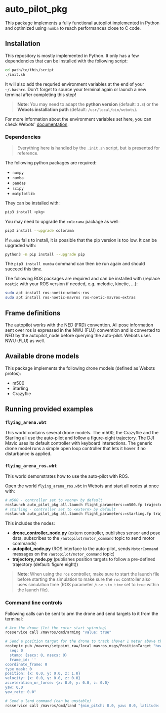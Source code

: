 # auto_pilot_pkg

This package implements a fully functional autopilot implemented in Python and optimized using `numba` to reach performances close to C code. 

## Installation
This repository is mostly implemented in Python. It only has a few dependencies that can be installed with the following script:
```bash
cd path/to/this/script
./init.sh
```
It will also add the requried environment variables at the end of your `~/.bashrc`. Don't forget to source your terminal again or launch a new terminal after completing this step! 

> **Note**: You may need to adapt the **python version** (default: `3.8`) or the **Webots installation path** (default: `/usr/local/bin/webots`). 

For more information about the environment variables set here, you can check Webots' [documentation](https://cyberbotics.com/doc/guide/running-extern-robot-controllers?tab-os=linux#introduction). 

### Dependencies
> Everything here is handled by the `.init.sh` script, but is presented for reference. 

The following python packages are required: 
- `numpy`
- `numba`
- `pandas`
- `scipy`
- `matplotlib`

They can be installed with: 
```bash
pip3 install <pkg>
```
You may need to upgrade the `colorama` package as well: 
```bash
pip3 install --upgrade colorama 
```

If `numba` fails to install, it is possible that the pip version is too low. It can be upgraded with: 
```bash
python3 -m pip install --upgrade pip
```
The `pip3 install numba`  command can then be run again and should succeed this time. 

The following ROS packages are required and can be installed with (replace `noetic` with your ROS version if needed, e.g. melodic, kinetic, ...):
```bash
sudo apt install ros-noetic-webots-ros
sudo apt install ros-noetic-mavros ros-noetic-mavros-extras
```

## Frame definitions
The autopilot works with the NED (FRD) convention. All pose information sent over ros is expressed in the NWU (FLU) convention and is converted to NED by the autopilot_node before querying the auto-pilot. Webots uses NWU (FLU) as well. 

## Available drone models
This package implements the following drone models (defined as Webots protos):
- m500
- Starling
- Crazyflie 

## Running provided examples
### `flying_arena.wbt`
This world contains several drone models. The m500, the Crazyflie and the Starling all use the auto-pilot and follow a figure-eight trajectory. The DJI Mavic uses its default controller with keyboard interactions. The generic drone model runs a simple open loop controller that lets it hover if no disturbance is applied. 

### `flying_arena_ros.wbt`
This world demonstrates how to use the auto-pilot with ROS.

Open the world `flying_arena_ros.wbt` in Webots and start all nodes at once with: 
```bash
# m500 - controller set to <none> by default
roslaunch auto_pilot_pkg all.launch flight_parameters:=m500.fp trajectory:=eight imu_id:=1
# starling - controller set to <extern> by default 
roslaunch auto_pilot_pkg all.launch flight_parameters:=starling.fp trajectory:=eight imu_id:=2
```
This includes the nodes:
- **drone_controller_node.py** (extern controller, publishes sensor and pose data, subscribes to the `/autopilot/motor_command` topic to send motor commands)
- **autopilot_node.py** (ROS interface to the auto-pilot, sends `MotorCommand` messages on the `/autopilot/motor_command` topic)
- **trajectory_node.py** (publishes position targets to follow a pre-defined trajectory (default: figure eight))

> **Note**: When using the `ros` controller, make sure to start the launch file before starting the simulation to make sure the `ros` controller also uses simulation time (ROS parameter `/use_sim_time` set to `true` within the launch file).

### Command line controls 
Following calls can be sent to arm the drone and send targets to it from the terminal: 
```bash
# Arm the drone (let the rotor start spinning)
rosservice call /mavros/cmd/arming "value: true"

# Send a position target for the drone to track (hover 1 meter above the ground)
rostopic pub /mavros/setpoint_raw/local mavros_msgs/PositionTarget "header:
  seq: 0
  stamp: {secs: 0, nsecs: 0}
  frame_id: ''
coordinate_frame: 0
type_mask: 0
position: {x: 0.0, y: 0.0, z: 1.0}
velocity: {x: 0.0, y: 0.0, z: 0.0}
acceleration_or_force: {x: 0.0, y: 0.0, z: 0.0}
yaw: 0.0
yaw_rate: 0.0" 

# Send a land command (can be unstable)
rosservice call /mavros/cmd/land "{min_pitch: 0.0, yaw: 0.0, latitude: 0.0, longitude: 0.0, altitude: 0.0}" 
```